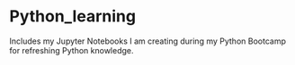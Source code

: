 # Python_learning
Includes my Jupyter Notebooks I am creating during my Python Bootcamp for refreshing Python knowledge.
